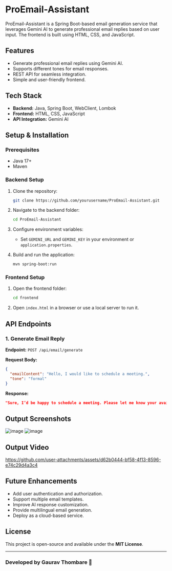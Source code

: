 # ProEmail-Assistant

ProEmail-Assistant is a Spring Boot-based email generation service that leverages Gemini AI to generate professional email replies based on user input. The frontend is built using HTML, CSS, and JavaScript.

## Features
- Generate professional email replies using Gemini AI.
- Supports different tones for email responses.
- REST API for seamless integration.
- Simple and user-friendly frontend.

## Tech Stack
- **Backend:** Java, Spring Boot, WebClient, Lombok
- **Frontend:** HTML, CSS, JavaScript
- **API Integration:** Gemini AI

## Setup & Installation

### Prerequisites
- Java 17+
- Maven


### Backend Setup
1. Clone the repository:
   ```sh
   git clone https://github.com/yourusername/ProEmail-Assistant.git
   ```
2. Navigate to the backend folder:
   ```sh
   cd ProEmail-Assistant
   ```
3. Configure environment variables:
   - Set `GEMINI_URL` and `GEMINI_KEY` in your environment or `application.properties`.

4. Build and run the application:
   ```sh
   mvn spring-boot:run
   ```

### Frontend Setup
1. Open the frontend folder:
   ```sh
   cd frontend
   ```
2. Open `index.html` in a browser or use a local server to run it.

## API Endpoints
### 1. Generate Email Reply
**Endpoint:** `POST /api/email/generate`

**Request Body:**
```json
{
  "emailContent": "Hello, I would like to schedule a meeting.",
  "tone": "formal"
}
```

**Response:**
```json
"Sure, I’d be happy to schedule a meeting. Please let me know your available time slots."
```

## Output Screenshots
![image](https://github.com/user-attachments/assets/58d31db8-f764-4b0a-9879-dee23a04b767)
![image](https://github.com/user-attachments/assets/57d6133a-6cb3-43f6-982d-d52f45aaae0d)

## Output Video



https://github.com/user-attachments/assets/d62b0444-bf58-4f13-8596-e74c29d4a3c4


## Future Enhancements
- Add user authentication and authorization.
- Support multiple email templates.
- Improve AI response customization.
- Provide multilingual email generation.
- Deploy as a cloud-based service.

## License
This project is open-source and available under the **MIT License**.

---
### Developed by Gaurav Thombare 🚀


